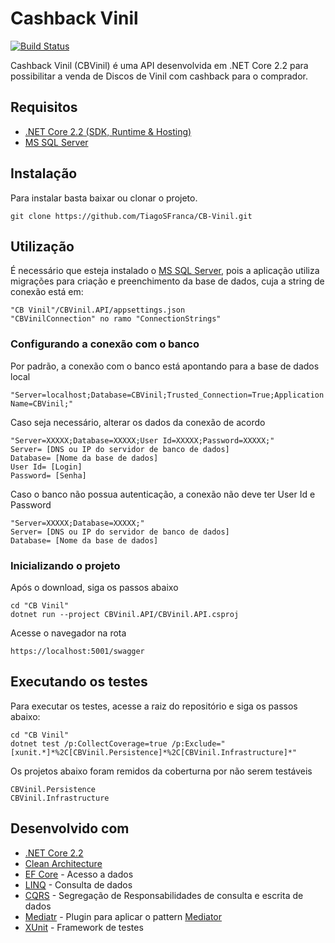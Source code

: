 # Cashback Vinil
[![Build Status](https://travis-ci.org/TiagoSFranca/CB-Vinil.svg?branch=master)](https://travis-ci.org/TiagoSFranca/CB-Vinil)

Cashback Vinil (CBVinil) é uma API  desenvolvida em .NET Core 2.2 para possibilitar a venda de Discos de Vinil com cashback para o comprador.

## Requisitos
* [.NET Core 2.2 (SDK, Runtime & Hosting)](https://dotnet.microsoft.com/download/dotnet-core/2.2)
* [MS SQL Server](https://www.microsoft.com/pt-br/sql-server/sql-server-downloads)

## Instalação

Para instalar basta baixar ou clonar o projeto.

```
git clone https://github.com/TiagoSFranca/CB-Vinil.git
```

## Utilização
É necessário que esteja instalado o [MS SQL Server](https://www.microsoft.com/pt-br/sql-server/sql-server-downloads), pois a aplicação utiliza migrações para criação e preenchimento da base de dados, cuja a string de conexão está em:
```
"CB Vinil"/CBVinil.API/appsettings.json
"CBVinilConnection" no ramo "ConnectionStrings"
```
### Configurando a conexão com o banco
Por padrão, a conexão com o banco está apontando para a base de dados local

```
"Server=localhost;Database=CBVinil;Trusted_Connection=True;Application Name=CBVinil;"
```

Caso seja necessário, alterar os dados da conexão de acordo

```
"Server=XXXXX;Database=XXXXX;User Id=XXXXX;Password=XXXXX;"
Server= [DNS ou IP do servidor de banco de dados]
Database= [Nome da base de dados]
User Id= [Login]
Password= [Senha]
```
Caso o banco não possua autenticação, a conexão não deve ter User Id e Password

```
"Server=XXXXX;Database=XXXXX;"
Server= [DNS ou IP do servidor de banco de dados]
Database= [Nome da base de dados]
```

### Inicializando o projeto
Após o download, siga os passos abaixo
```
cd "CB Vinil"
dotnet run --project CBVinil.API/CBVinil.API.csproj
```

Acesse o navegador na rota
```
https://localhost:5001/swagger
```
## Executando os testes

Para executar os testes, acesse a raiz do repositório e siga os passos abaixo:

```
cd "CB Vinil"
dotnet test /p:CollectCoverage=true /p:Exclude="[xunit.*]*%2C[CBVinil.Persistence]*%2C[CBVinil.Infrastructure]*"
```

Os projetos abaixo foram remidos da coberturna por não serem testáveis
```
CBVinil.Persistence
CBVinil.Infrastructure
```

## Desenvolvido com

* [.NET Core 2.2](https://docs.microsoft.com/pt-br/aspnet/core/?view=aspnetcore-2.2)
* [Clean Architecture](https://docs.microsoft.com/pt-br/dotnet/standard/modern-web-apps-azure-architecture/common-web-application-architectures)
* [EF Core](https://docs.microsoft.com/pt-br/ef/core/) - Acesso a dados
* [LINQ](https://docs.microsoft.com/pt-br/dotnet/csharp/linq/) - Consulta de dados
* [CQRS](https://docs.microsoft.com/pt-br/dotnet/standard/microservices-architecture/microservice-ddd-cqrs-patterns/apply-simplified-microservice-cqrs-ddd-patterns)  - Segregação de Responsabilidades de consulta e escrita de dados
* [Mediatr](https://github.com/jbogard/MediatR/wiki) - Plugin para aplicar o pattern [Mediator](https://sourcemaking.com/design_patterns/mediator)
* [XUnit](https://xunit.net/docs/getting-started/netcore/cmdline) - Framework de testes